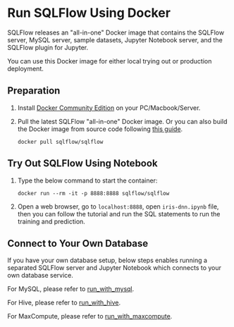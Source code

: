 # Run SQLFlow Using Docker

SQLFlow releases an "all-in-one" Docker image that contains the SQLFlow server, MySQL
server, sample datasets, Jupyter Notebook server, and the SQLFlow plugin for Jupyter.

You can use this Docker image for either local trying out or production deployment.

## Preparation

1. Install [Docker Community Edition](https://docs.docker.com/install/) on your PC/Macbook/Server.
1. Pull the latest SQLFlow "all-in-one" Docker image. Or you can also 
   build the Docker image from source code following [this guide](../build.md).

   ```
   docker pull sqlflow/sqlflow
   ```

## Try Out SQLFlow Using Notebook

1. Type the below command to start the container:

   ```
   docker run --rm -it -p 8888:8888 sqlflow/sqlflow
   ```

1. Open a web browser, go to `localhost:8888`, open `iris-dnn.ipynb` file, then you can
   follow the tutorial and run the SQL statements to run the training and prediction.

## Connect to Your Own Database


If you have your own database setup, below steps enables running a separated
SQLFlow server and Jupyter Notebook which connects to your own database service.

For MySQL, please refer to [run_with_mysql](../run_with_mysql.md).

For Hive, please refer to [run_with_hive](../run_with_hive.md).

For MaxCompute, please refer to [run_with_maxcompute](../run_with_maxcompute.md).
